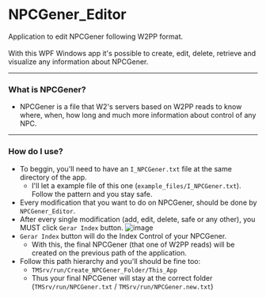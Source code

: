 # NPCGener_Editor
Application to edit NPCGener following W2PP format.<br><br>
With this WPF Windows app it's possible to create, edit, delete, retrieve and visualize any information about NPCGener.

-----------------

### What is NPCGener?
- NPCGener is a file that W2's servers based on W2PP reads to know where, when, how long and much more information about control of any NPC.

-----------------

### How do I use?
- To beggin, you'll need to have an `I_NPCGener.txt` file at the same directory of the app.
  - I'll let a example file of this one (`example_files/I_NPCGener.txt`). Follow the pattern and you stay safe.
- Every modification that you want to do on NPCGener, should be done by `NPCGener_Editor`.
- After every single modification (add, edit, delete, safe or any other), you MUST click `Gerar Index` button.
![image](https://user-images.githubusercontent.com/37567719/146711681-3bbeaa2b-d6ab-4c7f-b9ee-e72e17a38f92.png)
- `Gerar Index` button will do the Index Control of your NPCGener.
  - With this, the final NPCGener (that one of W2PP reads) will be created on the previous path of the application.
- Follow this path hierarchy and you'll should be fine too:
  - `TMSrv/run/Create_NPCGener_Folder/This_App`
  - Thus your final NPCGener will stay at the correct folder (`TMSrv/run/NPCGener.txt` / `TMSrv/run/NPCGener.new.txt`)
